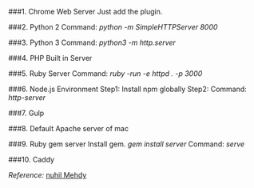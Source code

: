 ###1. Chrome Web Server
Just add the plugin. 

###2. Python 2 
 Command: *python -m SimpleHTTPServer 8000*

###3. Python 3
Command: *python3 -m http.server*

###4. PHP Built in Server


###5. Ruby Server
Command: *ruby -run -e httpd . -p 3000*

###6. Node.js Environment 
Step1: Install npm globally
Step2: 
	Command: *http-server*  
	
###7. Gulp 

###8. Default Apache server of mac

###9. Ruby gem server 
Install gem.
*gem install server* 
Command: *serve*

###10. Caddy 

*Reference:* [nuhil Mehdy](https://nuhil.net/blog/create-10-http-servers-in-10-minutes/)

